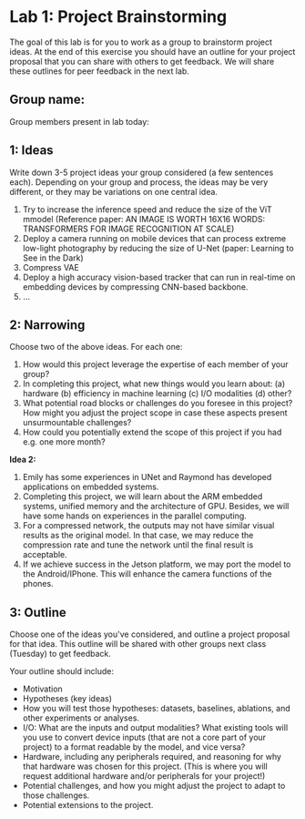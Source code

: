 Lab 1: Project Brainstorming
===
The goal of this lab is for you to work as a group to brainstorm project ideas. At the end of this exercise you should have an outline for your project proposal that you can share with others to get feedback. We will share these outlines for peer feedback in the next lab.

Group name:
---
Group members present in lab today:

1: Ideas
----
Write down 3-5 project ideas your group considered (a few sentences each). Depending on your group and process, the ideas may be very different, or they may be variations on one central idea.
 1. Try to increase the inference speed and reduce the size of the ViT mmodel (Reference paper: AN IMAGE IS WORTH 16X16 WORDS: TRANSFORMERS FOR IMAGE RECOGNITION AT SCALE)
 2. Deploy a camera running on mobile devices that can process extreme low-light photography by reducing the size of U-Net (paper: Learning to See in the Dark)
 3. Compress VAE
 4. Deploy a high accuracy vision-based tracker that can run in real-time on embedding devices by compressing CNN-based backbone.
 5. ...

2: Narrowing
----
Choose two of the above ideas. For each one:
1. How would this project leverage the expertise of each member of your group?
2. In completing this project, what new things would you learn about: (a) hardware (b) efficiency in machine learning (c) I/O modalities (d) other?
3. What potential road blocks or challenges do you foresee in this project? How might you adjust the project scope in case these aspects present unsurmountable challenges?
4. How could you potentially extend the scope of this project if you had e.g. one more month?

<b>Idea 2:</b>
   1. Emily has some experiences in UNet and Raymond has developed applications on embedded systems.
   2. Completing this project, we will learn about the ARM embedded systems, unified memory and the architecture of GPU. Besides, we will have some hands on experiences in the parallel computing.
   3. For a compressed network, the outputs may not have similar visual results as the original model. In that case, we may reduce the compression rate and tune the network until the final result is acceptable.
   4. If we achieve success in the Jetson platform, we may port the model to the Android/IPhone. This will enhance the camera functions of the phones.


3: Outline
----
Choose one of the ideas you've considered, and outline a project proposal for that idea. This outline will be shared with other groups next class (Tuesday) to get feedback.

Your outline should include:
- Motivation
- Hypotheses (key ideas)
- How you will test those hypotheses: datasets, baselines, ablations, and other experiments or analyses.
- I/O: What are the inputs and output modalities? What existing tools will you use to convert device inputs (that are not a core part of your project) to a format readable by the model, and vice versa?
- Hardware, including any peripherals required, and reasoning for why that hardware was chosen for this project. (This is where you will request additional hardware and/or peripherals for your project!)
- Potential challenges, and how you might adjust the project to adapt to those challenges.
- Potential extensions to the project.

